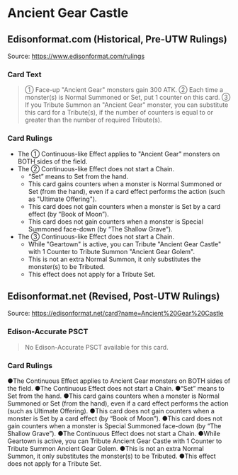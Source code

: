 # Ancient Gear Castle

## Edisonformat.com (Historical, Pre-UTW Rulings)

Source: https://www.edisonformat.com/rulings

### Card Text

> ① Face-up "Ancient Gear" monsters gain 300 ATK. ② Each time a monster(s) is Normal Summoned or Set, put 1 counter on this card. ③ If you Tribute Summon an "Ancient Gear" monster, you can substitute this card for a Tribute(s), if the number of counters is equal to or greater than the number of required Tribute(s).

### Card Rulings

*   The ① Continuous-like Effect applies to "Ancient Gear" monsters on BOTH sides of the field.
*   The ② Continuous-like Effect does not start a Chain.
    *   “Set” means to Set from the hand.
    *   This card gains counters when a monster is Normal Summoned or Set (from the hand), even if a card effect performs the action (such as "Ultimate Offering").
    *   This card does not gain counters when a monster is Set by a card effect (by “Book of Moon”).
    *   This card does not gain counters when a monster is Special Summoned face-down (by “The Shallow Grave”).
*   The ③ Continuous-like Effect does not start a Chain.
    *   While "Geartown" is active, you can Tribute "Ancient Gear Castle" with 1 Counter to Tribute Summon "Ancient Gear Golem".
    *   This is not an extra Normal Summon, it only substitutes the monster(s) to be Tributed.
    *   This effect does not apply for a Tribute Set.

## Edisonformat.net (Revised, Post-UTW Rulings)

Source: https://edisonformat.net/card?name=Ancient%20Gear%20Castle

### Edison-Accurate PSCT

> No Edison-Accurate PSCT available for this card.

### Card Rulings

●The Continuous Effect applies to Ancient Gear monsters on BOTH sides of the field.
●The Continuous Effect does not start a Chain.
●“Set” means to Set from the hand.
●This card gains counters when a monster is Normal Summoned or Set (from the hand), even if a card effect performs the action (such as Ultimate Offering).
●This card does not gain counters when a monster is Set by a card effect (by “Book of Moon”).
●This card does not gain counters when a monster is Special Summoned face-down (by “The Shallow Grave”).
●The Continuous Effect does not start a Chain.
●While Geartown is active, you can Tribute Ancient Gear Castle with 1 Counter to Tribute Summon Ancient Gear Golem.
●This is not an extra Normal Summon, it only substitutes the monster(s) to be Tributed.
●This effect does not apply for a Tribute Set.
            